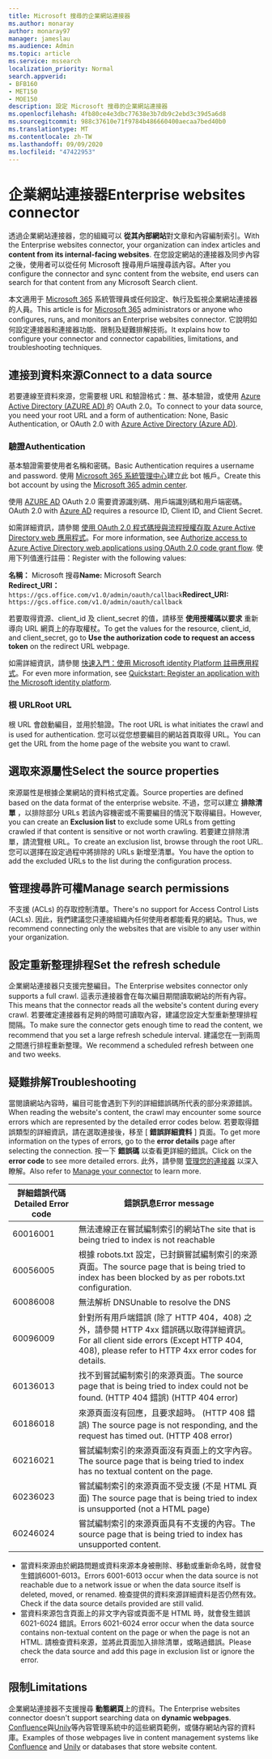 ```yaml
---
title: Microsoft 搜尋的企業網站連接器
ms.author: monaray
author: monaray97
manager: jameslau
ms.audience: Admin
ms.topic: article
ms.service: mssearch
localization_priority: Normal
search.appverid:
- BFB160
- MET150
- MOE150
description: 設定 Microsoft 搜尋的企業網站連接器
ms.openlocfilehash: 4fb80ce4e3dbc77638e3b7db9c2ebd3c39d5a6d8
ms.sourcegitcommit: 988c37610e71f9784b486660400aecaa7bed40b0
ms.translationtype: MT
ms.contentlocale: zh-TW
ms.lasthandoff: 09/09/2020
ms.locfileid: "47422953"
---
```

<!-- markdownlint-disable no-inline-html -->
# <a name="enterprise-websites-connector"></a><span data-ttu-id="4c83e-103">企業網站連接器</span><span class="sxs-lookup"><span data-stu-id="4c83e-103">Enterprise websites connector</span></span>

<span data-ttu-id="4c83e-104">透過企業網站連接器，您的組織可以 **從其內部網站**對文章和內容編制索引。</span><span class="sxs-lookup"><span data-stu-id="4c83e-104">With the Enterprise websites connector, your organization can index articles and **content from its internal-facing websites**.</span></span> <span data-ttu-id="4c83e-105">在您設定網站的連接器及同步內容之後，使用者可以從任何 Microsoft 搜尋用戶端搜尋該內容。</span><span class="sxs-lookup"><span data-stu-id="4c83e-105">After you configure the connector and sync content from the website, end users can search for that content from any Microsoft Search client.</span></span>

<span data-ttu-id="4c83e-106">本文適用于 [Microsoft 365](https://www.microsoft.com/microsoft-365) 系統管理員或任何設定、執行及監視企業網站連接器的人員。</span><span class="sxs-lookup"><span data-stu-id="4c83e-106">This article is for [Microsoft 365](https://www.microsoft.com/microsoft-365) administrators or anyone who configures, runs, and monitors an Enterprise websites connector.</span></span> <span data-ttu-id="4c83e-107">它說明如何設定連接器和連接器功能、限制及疑難排解技術。</span><span class="sxs-lookup"><span data-stu-id="4c83e-107">It explains how to configure your connector and connector capabilities, limitations, and troubleshooting techniques.</span></span>  

## <a name="connect-to-a-data-source"></a><span data-ttu-id="4c83e-108">連接到資料來源</span><span class="sxs-lookup"><span data-stu-id="4c83e-108">Connect to a data source</span></span>

<span data-ttu-id="4c83e-109">若要連線至資料來源，您需要根 URL 和驗證格式：無、基本驗證，或使用 [Azure Active Directory (AZURE AD) ](https://docs.microsoft.com/azure/active-directory/)的 OAuth 2.0。</span><span class="sxs-lookup"><span data-stu-id="4c83e-109">To connect to your data source, you need your root URL and a form of authentication: None, Basic Authentication, or OAuth 2.0 with [Azure Active Directory (Azure AD)](https://docs.microsoft.com/azure/active-directory/).</span></span>

### <a name="authentication"></a><span data-ttu-id="4c83e-110">驗證</span><span class="sxs-lookup"><span data-stu-id="4c83e-110">Authentication</span></span>

<span data-ttu-id="4c83e-111">基本驗證需要使用者名稱和密碼。</span><span class="sxs-lookup"><span data-stu-id="4c83e-111">Basic Authentication requires a username and password.</span></span> <span data-ttu-id="4c83e-112">使用 [Microsoft 365 系統管理中心](https://admin.microsoft.com)建立此 bot 帳戶。</span><span class="sxs-lookup"><span data-stu-id="4c83e-112">Create this bot account by using the [Microsoft 365 admin center](https://admin.microsoft.com).</span></span>

<span data-ttu-id="4c83e-113">使用 [AZURE AD](https://docs.microsoft.com/azure/active-directory/) OAuth 2.0 需要資源識別碼、用戶端識別碼和用戶端密碼。</span><span class="sxs-lookup"><span data-stu-id="4c83e-113">OAuth 2.0 with [Azure AD](https://docs.microsoft.com/azure/active-directory/) requires a resource ID, Client ID, and Client Secret.</span></span>

<span data-ttu-id="4c83e-114">如需詳細資訊，請參閱 [使用 OAuth 2.0 程式碼授與流程授權存取 Azure Active Directory web 應用程式](https://docs.microsoft.com/azure/active-directory/develop/v1-protocols-oauth-code)。</span><span class="sxs-lookup"><span data-stu-id="4c83e-114">For more information, see [Authorize access to Azure Active Directory web applications using OAuth 2.0 code grant flow](https://docs.microsoft.com/azure/active-directory/develop/v1-protocols-oauth-code).</span></span> <span data-ttu-id="4c83e-115">使用下列值進行註冊：</span><span class="sxs-lookup"><span data-stu-id="4c83e-115">Register with the following values:</span></span>

<span data-ttu-id="4c83e-116">**名稱：** Microsoft 搜尋</span><span class="sxs-lookup"><span data-stu-id="4c83e-116">**Name:** Microsoft Search</span></span> <br/>
<span data-ttu-id="4c83e-117">**Redirect_URI：**`https://gcs.office.com/v1.0/admin/oauth/callback`</span><span class="sxs-lookup"><span data-stu-id="4c83e-117">**Redirect_URI:** `https://gcs.office.com/v1.0/admin/oauth/callback`</span></span>

<span data-ttu-id="4c83e-118">若要取得資源、client_id 及 client_secret 的值，請移至 **使用授權碼以要求** 重新導向 URL 網頁上的存取權杖。</span><span class="sxs-lookup"><span data-stu-id="4c83e-118">To get the values for the resource, client_id, and client_secret, go to **Use the authorization code to request an access token** on the redirect URL webpage.</span></span>

<span data-ttu-id="4c83e-119">如需詳細資訊，請參閱 [快速入門：使用 Microsoft identity Platform 註冊應用程式](https://docs.microsoft.com/azure/active-directory/develop/quickstart-register-app)。</span><span class="sxs-lookup"><span data-stu-id="4c83e-119">For even more information, see [Quickstart: Register an application with the Microsoft identity platform](https://docs.microsoft.com/azure/active-directory/develop/quickstart-register-app).</span></span>

### <a name="root-url"></a><span data-ttu-id="4c83e-120">根 URL</span><span class="sxs-lookup"><span data-stu-id="4c83e-120">Root URL</span></span>

<span data-ttu-id="4c83e-121">根 URL 會啟動編目，並用於驗證。</span><span class="sxs-lookup"><span data-stu-id="4c83e-121">The root URL is what initiates the crawl and is used for authentication.</span></span> <span data-ttu-id="4c83e-122">您可以從您想要編目的網站首頁取得 URL。</span><span class="sxs-lookup"><span data-stu-id="4c83e-122">You can get the URL from the home page of the website you want to crawl.</span></span>

## <a name="select-the-source-properties"></a><span data-ttu-id="4c83e-123">選取來源屬性</span><span class="sxs-lookup"><span data-stu-id="4c83e-123">Select the source properties</span></span>

<span data-ttu-id="4c83e-124">來源屬性是根據企業網站的資料格式定義。</span><span class="sxs-lookup"><span data-stu-id="4c83e-124">Source properties are defined based on the data format of the enterprise website.</span></span> <span data-ttu-id="4c83e-125">不過，您可以建立 **排除清單** ，以排除部分 URLs 若該內容機密或不需要編目的情況下取得編目。</span><span class="sxs-lookup"><span data-stu-id="4c83e-125">However, you can create an **Exclusion list** to exclude some URLs from getting crawled if that content is sensitive or not worth crawling.</span></span> <span data-ttu-id="4c83e-126">若要建立排除清單，請流覽根 URL。</span><span class="sxs-lookup"><span data-stu-id="4c83e-126">To create an exclusion list, browse through the root URL.</span></span> <span data-ttu-id="4c83e-127">您可以選擇在設定過程中將排除的 URLs 新增至清單。</span><span class="sxs-lookup"><span data-stu-id="4c83e-127">You have the option to add the excluded URLs to the list during the configuration process.</span></span>

## <a name="manage-search-permissions"></a><span data-ttu-id="4c83e-128">管理搜尋許可權</span><span class="sxs-lookup"><span data-stu-id="4c83e-128">Manage search permissions</span></span>

<span data-ttu-id="4c83e-129">不支援 (ACLs) 的存取控制清單。</span><span class="sxs-lookup"><span data-stu-id="4c83e-129">There's no support for Access Control Lists (ACLs).</span></span> <span data-ttu-id="4c83e-130">因此，我們建議您只連接組織內任何使用者都能看見的網站。</span><span class="sxs-lookup"><span data-stu-id="4c83e-130">Thus, we recommend connecting only the websites that are visible to any user within your organization.</span></span>

## <a name="set-the-refresh-schedule"></a><span data-ttu-id="4c83e-131">設定重新整理排程</span><span class="sxs-lookup"><span data-stu-id="4c83e-131">Set the refresh schedule</span></span>

<span data-ttu-id="4c83e-132">企業網站連接器只支援完整編目。</span><span class="sxs-lookup"><span data-stu-id="4c83e-132">The Enterprise websites connector only supports a full crawl.</span></span> <span data-ttu-id="4c83e-133">這表示連接器會在每次編目期間讀取網站的所有內容。</span><span class="sxs-lookup"><span data-stu-id="4c83e-133">This means that the connector reads all the website's content during every crawl.</span></span> <span data-ttu-id="4c83e-134">若要確定連接器有足夠的時間可讀取內容，建議您設定大型重新整理排程間隔。</span><span class="sxs-lookup"><span data-stu-id="4c83e-134">To make sure the connector gets enough time to read the content, we recommend that you set a large refresh schedule interval.</span></span> <span data-ttu-id="4c83e-135">建議您在一到兩周之間進行排程重新整理。</span><span class="sxs-lookup"><span data-stu-id="4c83e-135">We recommend a scheduled refresh between one and two weeks.</span></span>

## <a name="troubleshooting"></a><span data-ttu-id="4c83e-136">疑難排解</span><span class="sxs-lookup"><span data-stu-id="4c83e-136">Troubleshooting</span></span>

<span data-ttu-id="4c83e-137">當閱讀網站內容時，編目可能會遇到下列的詳細錯誤碼所代表的部分來源錯誤。</span><span class="sxs-lookup"><span data-stu-id="4c83e-137">When reading the website's content, the crawl may encounter some source errors which are represented by the detailed error codes below.</span></span> <span data-ttu-id="4c83e-138">若要取得錯誤類型的詳細資訊，請在選取連接後，移至 [ **錯誤詳細資料** ] 頁面。</span><span class="sxs-lookup"><span data-stu-id="4c83e-138">To get more information on the types of errors, go to the **error details** page after selecting the connection.</span></span> <span data-ttu-id="4c83e-139">按一下 **錯誤碼** 以查看更詳細的錯誤。</span><span class="sxs-lookup"><span data-stu-id="4c83e-139">Click on the **error code** to see more detailed errors.</span></span> <span data-ttu-id="4c83e-140">此外，請參閱 [管理您的連接器](https://docs.microsoft.com/microsoftsearch/manage-connector) 以深入瞭解。</span><span class="sxs-lookup"><span data-stu-id="4c83e-140">Also refer to [Manage your connector](https://docs.microsoft.com/microsoftsearch/manage-connector) to learn more.</span></span>

 <span data-ttu-id="4c83e-141">詳細錯誤代碼</span><span class="sxs-lookup"><span data-stu-id="4c83e-141">Detailed Error code</span></span> | <span data-ttu-id="4c83e-142">錯誤訊息</span><span class="sxs-lookup"><span data-stu-id="4c83e-142">Error message</span></span>
 --- | ---
 <span data-ttu-id="4c83e-143">6001</span><span class="sxs-lookup"><span data-stu-id="4c83e-143">6001</span></span> | <span data-ttu-id="4c83e-144">無法連線正在嘗試編制索引的網站</span><span class="sxs-lookup"><span data-stu-id="4c83e-144">The site that is being tried to index is not reachable</span></span>
 <span data-ttu-id="4c83e-145">6005</span><span class="sxs-lookup"><span data-stu-id="4c83e-145">6005</span></span> | <span data-ttu-id="4c83e-146">根據 robots.txt 設定，已封鎖嘗試編制索引的來源頁面。</span><span class="sxs-lookup"><span data-stu-id="4c83e-146">The source page that is being tried to index has been blocked by as per robots.txt configuration.</span></span>
 <span data-ttu-id="4c83e-147">6008</span><span class="sxs-lookup"><span data-stu-id="4c83e-147">6008</span></span> | <span data-ttu-id="4c83e-148">無法解析 DNS</span><span class="sxs-lookup"><span data-stu-id="4c83e-148">Unable to resolve the DNS</span></span>
 <span data-ttu-id="4c83e-149">6009</span><span class="sxs-lookup"><span data-stu-id="4c83e-149">6009</span></span> | <span data-ttu-id="4c83e-150">針對所有用戶端錯誤 (除了 HTTP 404，408) 之外，請參閱 HTTP 4xx 錯誤碼以取得詳細資訊。</span><span class="sxs-lookup"><span data-stu-id="4c83e-150">For all client side errors (Except HTTP 404, 408), please refer to HTTP 4xx error codes for details.</span></span>
 <span data-ttu-id="4c83e-151">6013</span><span class="sxs-lookup"><span data-stu-id="4c83e-151">6013</span></span> | <span data-ttu-id="4c83e-152">找不到嘗試編制索引的來源頁面。</span><span class="sxs-lookup"><span data-stu-id="4c83e-152">The source page that is being tried to index could not be found.</span></span> <span data-ttu-id="4c83e-153"> (HTTP 404 錯誤) </span><span class="sxs-lookup"><span data-stu-id="4c83e-153">(HTTP 404 error)</span></span>
 <span data-ttu-id="4c83e-154">6018</span><span class="sxs-lookup"><span data-stu-id="4c83e-154">6018</span></span> | <span data-ttu-id="4c83e-155">來源頁面沒有回應，且要求超時。 (HTTP 408 錯誤) </span><span class="sxs-lookup"><span data-stu-id="4c83e-155">The source page is not responding, and the request has timed out. (HTTP 408 error)</span></span>
 <span data-ttu-id="4c83e-156">6021</span><span class="sxs-lookup"><span data-stu-id="4c83e-156">6021</span></span> | <span data-ttu-id="4c83e-157">嘗試編制索引的來源頁面沒有頁面上的文字內容。</span><span class="sxs-lookup"><span data-stu-id="4c83e-157">The source page that is being tried to index has no textual content on the page.</span></span>
 <span data-ttu-id="4c83e-158">6023</span><span class="sxs-lookup"><span data-stu-id="4c83e-158">6023</span></span> | <span data-ttu-id="4c83e-159">嘗試編制索引的來源頁面不受支援 (不是 HTML 頁面) </span><span class="sxs-lookup"><span data-stu-id="4c83e-159">The source page that is being tried to index is unsupported (not a HTML page)</span></span>
 <span data-ttu-id="4c83e-160">6024</span><span class="sxs-lookup"><span data-stu-id="4c83e-160">6024</span></span> | <span data-ttu-id="4c83e-161">嘗試編制索引的來源頁面具有不支援的內容。</span><span class="sxs-lookup"><span data-stu-id="4c83e-161">The source page that is being tried to index has unsupported content.</span></span>

* <span data-ttu-id="4c83e-162">當資料來源由於網路問題或資料來源本身被刪除、移動或重新命名時，就會發生錯誤6001-6013。</span><span class="sxs-lookup"><span data-stu-id="4c83e-162">Errors 6001-6013 occur when the data source is not reachable due to a network issue or when the data source itself is deleted, moved, or renamed.</span></span> <span data-ttu-id="4c83e-163">檢查提供的資料來源詳細資料是否仍然有效。</span><span class="sxs-lookup"><span data-stu-id="4c83e-163">Check if the data source details provided are still valid.</span></span>
* <span data-ttu-id="4c83e-164">當資料來源包含頁面上的非文字內容或頁面不是 HTML 時，就會發生錯誤6021-6024 錯誤。</span><span class="sxs-lookup"><span data-stu-id="4c83e-164">Errors 6021-6024 error occur when the data source contains non-textual content on the page or when the page is not an HTML.</span></span> <span data-ttu-id="4c83e-165">請檢查資料來源，並將此頁面加入排除清單，或略過錯誤。</span><span class="sxs-lookup"><span data-stu-id="4c83e-165">Please check the data source and add this page in exclusion list or ignore the error.</span></span>

## <a name="limitations"></a><span data-ttu-id="4c83e-166">限制</span><span class="sxs-lookup"><span data-stu-id="4c83e-166">Limitations</span></span>

<span data-ttu-id="4c83e-167">企業網站連接器不支援搜尋 **動態網頁**上的資料。</span><span class="sxs-lookup"><span data-stu-id="4c83e-167">The Enterprise websites connector doesn't support searching data on **dynamic webpages**.</span></span> <span data-ttu-id="4c83e-168">[Confluence](https://www.atlassian.com/software/confluence)與[Unily](https://www.unily.com/)等內容管理系統中的這些網頁範例，或儲存網站內容的資料庫。</span><span class="sxs-lookup"><span data-stu-id="4c83e-168">Examples of those webpages live in content management systems like [Confluence](https://www.atlassian.com/software/confluence) and [Unily](https://www.unily.com/) or databases that store website content.</span></span>
